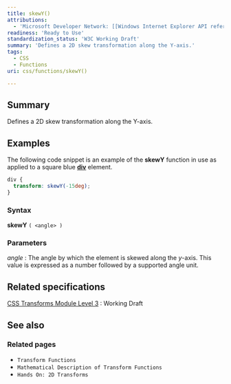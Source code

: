```yaml
---
title: skewY()
attributions:
  - 'Microsoft Developer Network: [[Windows Internet Explorer API reference](http://msdn.microsoft.com/en-us/library/ie/hh828809%28v=vs.85%29.aspx) Article]'
readiness: 'Ready to Use'
standardization_status: 'W3C Working Draft'
summary: 'Defines a 2D skew transformation along the Y-axis.'
tags:
  - CSS
  - Functions
uri: css/functions/skewY()

---
```

## Summary

Defines a 2D skew transformation along the Y-axis.

## Examples

The following code snippet is an example of the **skewY** function in use as applied to a square blue [**div**](/html/elements/div) element.

``` css
div {
  transform: skewY(-15deg);
}
```

### Syntax

**skewY** `( <angle> )`

### Parameters

*angle*
:   The angle by which the element is skewed along the *y*-axis. This value is expressed as a number followed by a supported angle unit.

## Related specifications

[CSS Transforms Module Level 3](http://www.w3.org/TR/css3-transforms/)
:   Working Draft

## See also

### Related pages

-   `Transform Functions`
-   `Mathematical Description of Transform Functions`
-   `Hands On: 2D Transforms`

